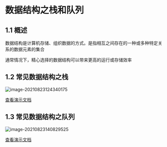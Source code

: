 # 数据结构之栈和队列

## 1.1 概述

数据结构是计算机存储、组织数据的方式。是指相互之间存在的一种或多种特定关系的数据元素的集合

通常情况下，精心选择的数据结构可以带来更高的运行或存储效率

## 1.2 常见数据结构之栈

![image-20210823124340175](https://research-campus-1256316910.cos.ap-chongqing.myqcloud.com/PicGoimage-20210823124340175.png)

[查看演示文档](https://1drv.ms/p/s!Atmd1rID6xjMhLV50SZy2UE2nOMYoQ)

## 1.3 常见数据结构之队列

![image-20210823140829525](https://research-campus-1256316910.cos.ap-chongqing.myqcloud.com/PicGoimage-20210823140829525.png)

[查看演示文档](https://1drv.ms/p/s!Atmd1rID6xjMhLV50SZy2UE2nOMYoQ)

